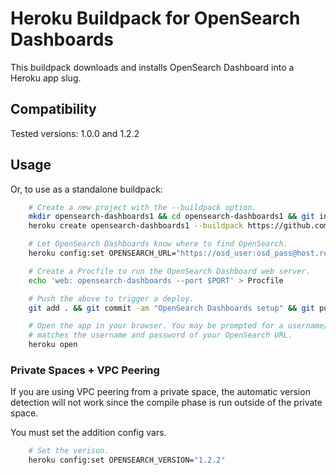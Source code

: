 # Heroku Buildpack for OpenSearch Dashboards

This buildpack downloads and installs OpenSearch Dashboard into a Heroku app slug.

## Compatibility

Tested versions: 1.0.0 and 1.2.2

## Usage

Or, to use as a standalone buildpack:

```sh
    # Create a new project with the --buildpack option.
    mkdir opensearch-dashboards1 && cd opensearch-dashboards1 && git init
    heroku create opensearch-dashboards1 --buildpack https://github.com/omc/heroku-buildpack-opensearch-dashboards

    # Let OpenSearch Dashboards know where to find OpenSearch.
    heroku config:set OPENSEARCH_URL="https://osd_user:osd_pass@host.region.bonsaisearch.net"

    # Create a Procfile to run the OpenSearch Dashboard web server.
    echo 'web: opensearch-dashboards --port $PORT' > Procfile

    # Push the above to trigger a deploy.
    git add . && git commit -am "OpenSearch Dashboards setup" && git push heroku master

    # Open the app in your browser. You may be prompted for a username/password, which
    # matches the username and password of your OpenSearch URL.
    heroku open
```

### Private Spaces + VPC Peering

If you are using VPC peering from a private space, the automatic version detection will not work since the compile phase is run outside of the private space.

You must set the addition config vars.

```sh
    # Set the verison.
    heroku config:set OPENSEARCH_VERSION="1.2.2"
```
